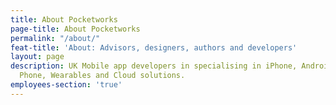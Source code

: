 ```yaml
---
title: About Pocketworks
page-title: About Pocketworks
permalink: "/about/"
feat-title: 'About: Advisors, designers, authors and developers'
layout: page
description: UK Mobile app developers in specialising in iPhone, Android, Windows
  Phone, Wearables and Cloud solutions.
employees-section: 'true'
---
```


